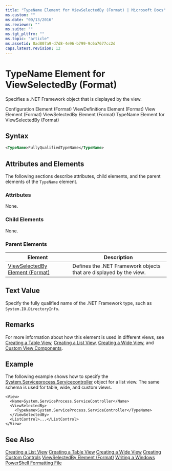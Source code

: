 ```yaml
---
title: "TypeName Element for ViewSelectedBy (Format) | Microsoft Docs"
ms.custom: ""
ms.date: "09/13/2016"
ms.reviewer: ""
ms.suite: ""
ms.tgt_pltfrm: ""
ms.topic: "article"
ms.assetid: 0ad807a9-d7d8-4e96-b799-9c6a7677cc2d
caps.latest.revision: 12
---
```

# TypeName Element for ViewSelectedBy (Format)
Specifies a .NET Framework object that is displayed by the view.

 Configuration Element (Format)
ViewDefinitions Element (Format)
View Element (Format)
ViewSelectedBy Element (Format)
TypeName Element for ViewSelectedBy (Format)

## Syntax

```xml
<TypeName>FullyQualifiedTypeName</TypeName>
```

## Attributes and Elements
 The following sections describe attributes, child elements, and the parent elements of the `TypeName` element.

### Attributes
 None.

### Child Elements
 None.

### Parent Elements

|Element|Description|
|-------------|-----------------|
|[ViewSelectedBy Element (Format)](./viewselectedby-element-format.md)|Defines the .NET Framework objects that are displayed by the view.|

## Text Value
 Specify the fully qualified name of the .NET Framework type, such as `System.IO.DirectoryInfo`.

## Remarks
 For more information about how this element is used in different views, see [Creating a Table View](./creating-a-table-view.md), [Creating a List View](./creating-a-list-view.md), [Creating a Wide View](./creating-a-wide-view.md), and [Custom View Components](./creating-custom-controls.md).

## Example
 The following example shows how to specify the [System.Serviceprocess.Servicecontroller](/dotnet/api/System.ServiceProcess.ServiceController) object for a list view. The same schema is used for table, wide, and custom views.

```
<View>
  <Name>System.ServiceProcess.ServiceController</Name>
  <ViewSelectedBy>
    <TypeName>System.ServiceProcess.ServiceController</TypeName>
  </ViewSelectedBy>
  <ListControl>...</ListControl>
</View>
```

## See Also
 [Creating a List View](./creating-a-list-view.md)
 [Creating a Table View](./creating-a-table-view.md)
 [Creating a Wide View](./creating-a-wide-view.md)
 [Creating Custom Controls](./creating-custom-controls.md)
 [ViewSelectedBy Element (Format)](./viewselectedby-element-format.md)
 [Writing a Windows PowerShell Formatting File](./writing-a-windows-powershell-formatting-file.md)
